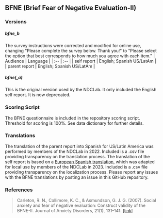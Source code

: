 ## BFNE (Brief Fear of Negative Evaluation-II)

### Versions
##### bfne_b
The survey instructions were corrected and modified for online use, changing "Please complete the survey below. Thank you!" to "Please select the option that best corresponds to how much you agree with each item."
| Audience | Language |
| :--  | :--  |
| self report | English; Spanish US/LatAm |
| parent report | English; Spanish US/LatAm |

##### bfne(_a)
This is the original version used by the NDCLab. It only included the English self report. It is now deprecated.


### Scoring Script
The BFNE questionnaire is included in the repository scoring script. Threshold for scoring is 100%. See data dictionary for further details.


### Translations
The translation of the parent report into Spanish for US/Latin America was performed by members of the NDCLab in 2022.  Included is a .csv file providing transparency on the translation process. The translation of the self report is based on a [European Spanish translation](https://www.researchgate.net/publication/228680069_Propiedades_psicometricas_de_la_Escala_de_Miedo_a_la_Evaluacion_Negativa_version_breve_BFNE_en_muestra_clinica#:~:text=El%20BFNE%20est%C3%A1%20formado%20por,IV%2DTR%20(2000).), which was adapted for local use by members of the NDCLab in 2023. Included is a .csv file providing transparency on the localization process. Please report any issues with the BFNE translations by posting an issue in this GitHub repository.


### References
> Carleton, R. N., Collimore, K. C., & Asmundson, G. J. G. (2007). Social anxiety and fear of negative evaluation: Construct validity of the BFNE-II. Journal of Anxiety Disorders, 21(1), 131–141. [[link]](https://psycnet.apa.org/record/2007-01810-010)